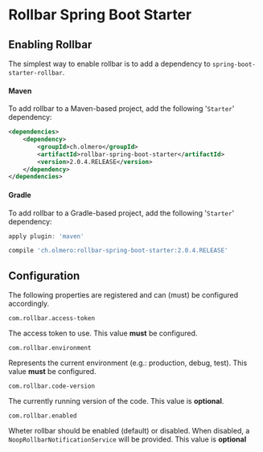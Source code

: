 # Rollbar Spring Boot Starter

## Enabling Rollbar
The simplest way to enable rollbar is to add a dependency to
`spring-boot-starter-rollbar`.

#### Maven
To add rollbar to a Maven-based project, add the following '`Starter`' dependency:

```xml
<dependencies>
    <dependency>
        <groupId>ch.olmero</groupId>
        <artifactId>rollbar-spring-boot-starter</artifactId>
        <version>2.0.4.RELEASE</version>
    </dependency>
</dependencies>
```

#### Gradle
To add rollbar to a Gradle-based project, add the following '`Starter`' dependency:

```groovy
apply plugin: 'maven'

compile 'ch.olmero:rollbar-spring-boot-starter:2.0.4.RELEASE'
```


## Configuration
The following properties are registered and can (must) be configured accordingly.

`com.rollbar.access-token`

The access token to use. This value **must** be configured.

`com.rollbar.environment`

Represents the current environment (e.g.: production, debug, test). This value **must** be configured.

`com.rollbar.code-version`

The currently running version of the code. This value is **optional**.

`com.rollbar.enabled`

Wheter rollbar should be enabled (default) or disabled. When disabled, a `NoopRollbarNotificationService` will be provided. This value is **optional**
